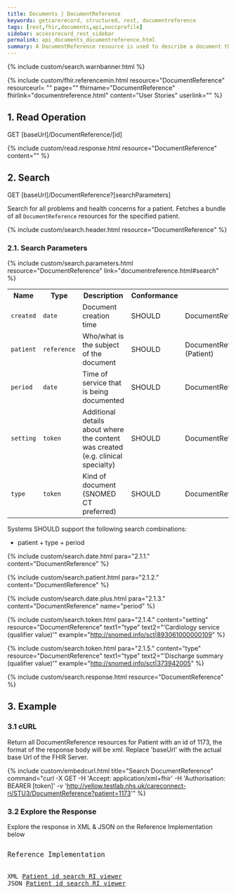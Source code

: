 ```yaml
---
title: Documents | DocumentReference
keywords: getcarerecord, structured, rest, documentreference
tags: [rest,fhir,documents,api,noccprofile]
sidebar: accessrecord_rest_sidebar
permalink: api_documents_documentreference.html
summary: A DocumentReference resource is used to describe a document that is made available to a healthcare system. A document is some sequence of bytes that is identifiable, establishes its own context (e.g., what subject, author, etc. can be displayed to the user), and has defined update management. The DocumentReference resource can be used with any document format that has a recognized mime type and that conforms to this definition.
---
```

{% include custom/search.warnbanner.html %}

{% include custom/fhir.referencemin.html resource="DocumentReference" resourceurl= "" page="" fhirname="DocumentReference" fhirlink="documentreference.html" content="User Stories" userlink="" %}

## 1. Read Operation ##

<div markdown="span" class="alert alert-success" role="alert">
GET [baseUrl]/DocumentReference/[id]</div>

{% include custom/read.response.html resource="DocumentReference" content="" %}

## 2. Search ##

<div markdown="span" class="alert alert-success" role="alert">
GET [baseUrl]/DocumentReference?[searchParameters]</div>

Search for all problems and health concerns for a patient. Fetches a bundle of all `DocumentReference` resources for the specified patient.

{% include custom/search.header.html resource="DocumentReference" %}

### 2.1. Search Parameters ###

{% include custom/search.parameters.html resource="DocumentReference" link="documentreference.html#search" %}

<table style="min-width:100%;width:100%">
<tr id="clinical">
    <th style="width:15%;">Name</th>
    <th style="width:15%;">Type</th>
    <th style="width:30%;">Description</th>
    <th style="width:5%;">Conformance</th>
    <th style="width:35%;">Path</th>
</tr>
<tr>
    <td><code class="highlighter-rouge">created</code></td>
    <td><code class="highlighter-rouge">date</code></td>
    <td>Document creation time</td>
    <td>SHOULD</td>
    <td>DocumentReference.created</td>
</tr>
<tr>
    <td><code class="highlighter-rouge">patient</code></td>
    <td><code class="highlighter-rouge">reference</code></td>
    <td>Who/what is the subject of the document</td>
    <td>SHOULD</td>
    <td>DocumentReference.subject<br>(Patient)</td>
</tr>
<tr>
    <td><code class="highlighter-rouge">period</code></td>
    <td><code class="highlighter-rouge">date</code></td>
    <td>Time of service that is being documented</td>
    <td>SHOULD</td>
    <td>DocumentReference.context.period</td>
</tr>
<tr>
    <td><code class="highlighter-rouge">setting</code></td>
    <td><code class="highlighter-rouge">token</code></td>
    <td>Additional details about where the content was created (e.g. clinical specialty)</td>
    <td>SHOULD</td>
    <td>DocumentReference.context.practiceSetting</td>
</tr>
<tr>
    <td><code class="highlighter-rouge">type</code></td>
    <td><code class="highlighter-rouge">token</code></td>
    <td>Kind of document (SNOMED CT preferred)</td>
    <td>SHOULD</td>
    <td>DocumentReference.type</td>
</tr>
</table>

Systems SHOULD support the following search combinations:

* patient + type + period

{% include custom/search.date.html para="2.1.1." content="DocumentReference" %}

{% include custom/search.patient.html para="2.1.2." content="DocumentReference" %}

{% include custom/search.date.plus.html para="2.1.3." content="DocumentReference" name="period" %}

{% include custom/search.token.html para="2.1.4." content="setting" resource="DocumentReference" text1="type" text2="'Cardiology service (qualifier value)'" example="http://snomed.info/sct|893061000000109" %}

{% include custom/search.token.html para="2.1.5." content="type" resource="DocumentReference" text1="type" text2="'Discharge summary (qualifier value)'" example="http://snomed.info/sct|373942005" %}


{% include custom/search.response.html resource="DocumentReference" %}


## 3. Example ##

<h3 id="32-response-headers">3.1 cURL</h3>

Return all DocumentReference resources for Patient with an id of 1173, the format of the response body will be xml. Replace 'baseUrl' with the actual base Url of the FHIR Server.

{% include custom/embedcurl.html title="Search DocumentReference" command="curl -X GET -H 'Accept: application/xml+fhir' -H 'Authorisation: BEARER [token]' -v 'http://yellow.testlab.nhs.uk/careconnect-ri/STU3/DocumentReference?patient=1173'" %}


<h3 id="32-response-headers">3.2 Explore the Response</h3>

Explore the response in XML & JSON on the Reference Implementation below
<div class="language-http highlighter-rouge">
<pre class="highlight">
<p style="font-size: 110%;">Reference Implementation</p>
XML <a target="_blank" href="{{ site.fhir_ref_impl }}search?serverId=home&pretty=true&resource=DocumentReference&param.0.0=&param.0.1=1173&param.0.name=patient&param.0.type=reference&sort_by=&sort_direction=&resource-search-limit=&encoding=xml">Patient id search RI viewer</a>
JSON <a target="_blank" href="{{ site.fhir_ref_impl }}search?serverId=home&pretty=true&resource=DocumentReference&param.0.0=&param.0.1=1173&param.0.name=patient&param.0.type=reference&sort_by=&sort_direction=&resource-search-limit=&encoding=json">Patient id search RI viewer</a>
</pre>
</div>
